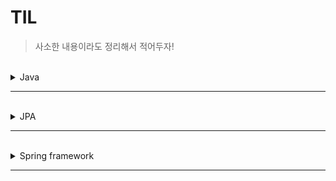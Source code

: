# TIL

> 사소한 내용이라도 정리해서 적어두자! 

<br>
<details>
<summary>Java</summary>
<div markdown="1">

|번호|제목|
|--|--|
|1|[병렬처리란?](https://github.com/minyun02/TIL/blob/main/Java/%EB%B3%91%EB%A0%AC%20%EC%8A%A4%ED%8A%B8%EB%A6%BC.md)|
|2|[람다 표현식](https://github.com/minyun02/TIL/blob/main/Java/%EB%9E%8C%EB%8B%A4%20%ED%91%9C%ED%98%84%EC%8B%9D.md)|

</div>
</details>

---------------------------------------
<br>
<details>
<summary>JPA</summary>
<div markdown="2">

|번호|제목|
|--|--|
|1|[@CreatedDate](https://github.com/minyun02/TIL/blob/main/JPA/%40CreatedDate.md)|

</div>
</details>

---------------------------------------
<br>
<details>
<summary>Spring framework</summary>
<div markdown="3">

| 번호 |제목|
|----|--|
| 1  |[@Transactional을 왜 사용하고 어떤 기능이 있나?](https://github.com/minyun02/TIL/blob/main/Spring/%40Transactional%EC%9D%84%20%EC%99%9C%20%EC%82%AC%EC%9A%A9%ED%95%98%EA%B3%A0%20%EC%96%B4%EB%96%A4%20%EA%B8%B0%EB%8A%A5%EC%9D%B4%20%EC%9E%88%EB%82%98%3F.md)|
| 2  |[주입할 스프링 빈이 없어도 동작해야 하는 경우](https://github.com/minyun02/TIL/blob/main/Spring/%EC%A3%BC%EC%9E%85%ED%95%A0%20%EC%8A%A4%ED%94%84%EB%A7%81%20%EB%B9%88%EC%9D%B4%20%EC%97%86%EC%96%B4%EB%8F%84%20%EB%8F%99%EC%9E%91%ED%95%B4%EC%95%BC%20%ED%95%98%EB%8A%94%20%EA%B2%BD%EC%9A%B0%EB%8A%94%20%EC%96%B4%EB%96%BB%EA%B2%8C%20%EC%B2%98%EB%A6%AC%ED%95%A0%20%EC%88%98%20%EC%9E%88%EC%9D%84%EA%B9%8C%3F.md)|

</div>
</details>

---------------------------------------
